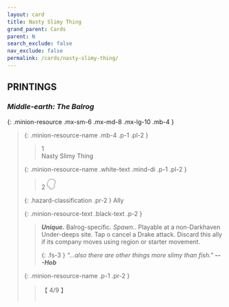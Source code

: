 ```yaml
---
layout: card
title: Nasty Slimy Thing
grand_parent: Cards
parent: N
search_exclude: false
nav_exclude: false
permalink: /cards/nasty-slimy-thing/
---
```


## PRINTINGS


### _Middle-earth: The Balrog_

{: .minion-resource .mx-sm-6 .mx-md-8 .mx-lg-10 .mb-4 }
> {: .minion-resource-name .mb-4 .p-1 .pl-2 }
> > <div class="hazard-mp">1</div>
> > <div class="card-name">Nasty Slimy Thing</div>
>
> {: .minion-resource-name .white-text .mind-di .p-1 .pl-2 }
> > 2 ![](/assets/images/mind.svg)
>
> {: .hazard-classification .pr-2 }
> Ally
>
> {: .minion-resource-text .black-text .p-2 }
> > _**Unique.**_ Balrog-specific. _Spawn._. Playable at a non-Darkhaven Under-deeps site. Tap o cancel a Drake attack. Discard this ally if its company moves using region or starter movement. 
> > 
> > {: .fs-3 } 
> > _“...also there are other things more slimy than fish."_ ***---&#65279;Hob*** 
> 
> {: .minion-resource-name .p-1 .pr-2 }
> > <div class="card-shield">【 4/9 】</div>
> > <div class="card-corruption-white">&nbsp;</div>
